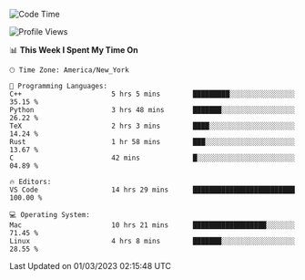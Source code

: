 <!--START_SECTION:waka-->
![Code Time](http://img.shields.io/badge/Code%20Time-180%20hrs%2044%20mins-blue)

![Profile Views](http://img.shields.io/badge/Profile%20Views-6-blue)

📊 **This Week I Spent My Time On** 

```text
🕑︎ Time Zone: America/New_York

💬 Programming Languages: 
C++                      5 hrs 5 mins        █████████░░░░░░░░░░░░░░░░   35.15 % 
Python                   3 hrs 48 mins       ███████░░░░░░░░░░░░░░░░░░   26.22 % 
TeX                      2 hrs 3 mins        ████░░░░░░░░░░░░░░░░░░░░░   14.24 % 
Rust                     1 hr 58 mins        ███░░░░░░░░░░░░░░░░░░░░░░   13.67 % 
C                        42 mins             █░░░░░░░░░░░░░░░░░░░░░░░░   04.89 % 

🔥 Editors: 
VS Code                  14 hrs 29 mins      █████████████████████████   100.00 % 

💻 Operating System: 
Mac                      10 hrs 21 mins      ██████████████████░░░░░░░   71.45 % 
Linux                    4 hrs 8 mins        ███████░░░░░░░░░░░░░░░░░░   28.55 % 
```


 Last Updated on 01/03/2023 02:15:48 UTC
<!--END_SECTION:waka-->
